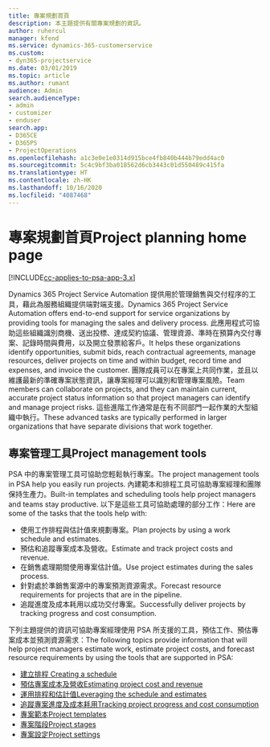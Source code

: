 ```yaml
---
title: 專案規劃首頁
description: 本主題提供有關專案規劃的資訊。
author: ruhercul
manager: kfend
ms.service: dynamics-365-customerservice
ms.custom:
- dyn365-projectservice
ms.date: 03/01/2019
ms.topic: article
ms.author: rumant
audience: Admin
search.audienceType:
- admin
- customizer
- enduser
search.app:
- D365CE
- D365PS
- ProjectOperations
ms.openlocfilehash: a1c3e0e1e0314d915bce4fb840b444b79edd4ac0
ms.sourcegitcommit: 5c4c9bf3ba018562d6cb3443c01d550489c415fa
ms.translationtype: HT
ms.contentlocale: zh-HK
ms.lasthandoff: 10/16/2020
ms.locfileid: "4087468"
---
```

# <a name="project-planning-home-page"></a><span data-ttu-id="8c74b-103">專案規劃首頁</span><span class="sxs-lookup"><span data-stu-id="8c74b-103">Project planning home page</span></span>

[!INCLUDE[cc-applies-to-psa-app-3.x](../includes/cc-applies-to-psa-app-3x.md)]

<span data-ttu-id="8c74b-104">Dynamics 365 Project Service Automation 提供用於管理銷售與交付程序的工具，藉此為服務組織提供端對端支援。</span><span class="sxs-lookup"><span data-stu-id="8c74b-104">Dynamics 365 Project Service Automation offers end-to-end support for service organizations by providing tools for managing the sales and delivery process.</span></span> <span data-ttu-id="8c74b-105">此應用程式可協助這些組織識別商機、送出投標、達成契約協議、管理資源、準時在預算內交付專案、記錄時間與費用，以及開立發票給客戶。</span><span class="sxs-lookup"><span data-stu-id="8c74b-105">It helps these organizations identify opportunities, submit bids, reach contractual agreements, manage resources, deliver projects on time and within budget, record time and expenses, and invoice the customer.</span></span> <span data-ttu-id="8c74b-106">團隊成員可以在專案上共同作業，並且以維護最新的準確專案狀態資訊，讓專案經理可以識別和管理專案風險。</span><span class="sxs-lookup"><span data-stu-id="8c74b-106">Team members can collaborate on projects, and they can maintain current, accurate project status information so that project managers can identify and manage project risks.</span></span> <span data-ttu-id="8c74b-107">這些進階工作通常是在有不同部門一起作業的大型組織中執行。</span><span class="sxs-lookup"><span data-stu-id="8c74b-107">These advanced tasks are typically performed in larger organizations that have separate divisions that work together.</span></span>

## <a name="project-management-tools"></a><span data-ttu-id="8c74b-108">專案管理工具</span><span class="sxs-lookup"><span data-stu-id="8c74b-108">Project management tools</span></span>

<span data-ttu-id="8c74b-109">PSA 中的專案管理工具可協助您輕鬆執行專案。</span><span class="sxs-lookup"><span data-stu-id="8c74b-109">The project management tools in PSA help you easily run projects.</span></span> <span data-ttu-id="8c74b-110">內建範本和排程工具可協助專案經理和團隊保持生產力。</span><span class="sxs-lookup"><span data-stu-id="8c74b-110">Built-in templates and scheduling tools help project managers and teams stay productive.</span></span> <span data-ttu-id="8c74b-111">以下是這些工具可協助處理的部分工作：</span><span class="sxs-lookup"><span data-stu-id="8c74b-111">Here are some of the tasks that the tools help with:</span></span>

- <span data-ttu-id="8c74b-112">使用工作排程與估計值來規劃專案。</span><span class="sxs-lookup"><span data-stu-id="8c74b-112">Plan projects by using a work schedule and estimates.</span></span>
- <span data-ttu-id="8c74b-113">預估和追蹤專案成本及營收。</span><span class="sxs-lookup"><span data-stu-id="8c74b-113">Estimate and track project costs and revenue.</span></span>
- <span data-ttu-id="8c74b-114">在銷售處理期間使用專案估計值。</span><span class="sxs-lookup"><span data-stu-id="8c74b-114">Use project estimates during the sales process.</span></span>
- <span data-ttu-id="8c74b-115">針對處於準銷售案源中的專案預測資源需求。</span><span class="sxs-lookup"><span data-stu-id="8c74b-115">Forecast resource requirements for projects that are in the pipeline.</span></span>
- <span data-ttu-id="8c74b-116">追蹤進度及成本耗用以成功交付專案。</span><span class="sxs-lookup"><span data-stu-id="8c74b-116">Successfully deliver projects by tracking progress and cost consumption.</span></span>

<span data-ttu-id="8c74b-117">下列主題提供的資訊可協助專案經理使用 PSA 所支援的工具，預估工作、預估專案成本並預測資源需求：</span><span class="sxs-lookup"><span data-stu-id="8c74b-117">The following topics provide information that will help project managers estimate work, estimate project costs, and forecast resource requirements by using the tools that are supported in PSA:</span></span>

- [<span data-ttu-id="8c74b-118">建立排程 </span><span class="sxs-lookup"><span data-stu-id="8c74b-118">Creating a schedule</span></span>](project-creating.md)
- [<span data-ttu-id="8c74b-119">預估專案成本及營收</span><span class="sxs-lookup"><span data-stu-id="8c74b-119">Estimating project cost and revenue</span></span>](project-estimating.md)
- [<span data-ttu-id="8c74b-120">運用排程和估計值</span><span class="sxs-lookup"><span data-stu-id="8c74b-120">Leveraging the schedule and estimates</span></span>](project-leveraging.md)
- [<span data-ttu-id="8c74b-121">追蹤專案進度及成本耗用</span><span class="sxs-lookup"><span data-stu-id="8c74b-121">Tracking project progress and cost consumption</span></span>](project-tracking.md)
- [<span data-ttu-id="8c74b-122">專案範本</span><span class="sxs-lookup"><span data-stu-id="8c74b-122">Project templates</span></span>](project-templates.md)
- [<span data-ttu-id="8c74b-123">專案階段</span><span class="sxs-lookup"><span data-stu-id="8c74b-123">Project stages</span></span>](project-stages.md)
- [<span data-ttu-id="8c74b-124">專案設定</span><span class="sxs-lookup"><span data-stu-id="8c74b-124">Project settings</span></span>](project-settings.md)

